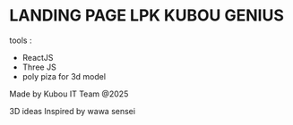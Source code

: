 # LANDING PAGE LPK KUBOU GENIUS
tools : 
- ReactJS
- Three JS
- poly piza for 3d model

Made by Kubou IT Team @2025


3D ideas Inspired by wawa sensei